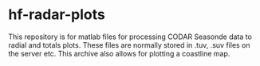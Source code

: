 # hf-radar-plots
This repository is for matlab files for processing CODAR Seasonde data to radial and totals plots. These files are normally 
stored in .tuv, .suv files on the server etc.  This archive also allows for plotting a coastline map.
